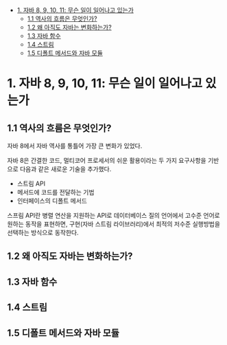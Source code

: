 - [1. 자바 8, 9, 10, 11: 무슨 일이 일어나고 있는가](#1-자바-8-9-10-11-무슨-일이-일어나고-있는가)
  - [1.1 역사의 흐름은 무엇인가?](#11-역사의-흐름은-무엇인가)
  - [1.2 왜 아직도 자바는 변화하는가?](#12-왜-아직도-자바는-변화하는가)
  - [1.3 자바 함수](#13-자바-함수)
  - [1.4 스트림](#14-스트림)
  - [1.5 디폴트 메서드와 자바 모듈](#15-디폴트-메서드와-자바-모듈)

# 1. 자바 8, 9, 10, 11: 무슨 일이 일어나고 있는가

## 1.1 역사의 흐름은 무엇인가?
자바 8에서 자바 역사를 통틀어 가장 큰 변화가 있었다.

자바 8은 간결한 코드, 멀티코어 프로세서의 쉬운 활용이라는 두 가지 요구사항을 기반으로 다음과 같은 새로운 기술을 추가했다.

- 스트림 API
- 메서드에 코드를 전달하는 기법
- 인터페이스의 디폴트 메서드

스프림 API란 병렬 연산을 지원하는 API로 데이터베이스 질의 언어에서 고수준 언어로 원하는 동작을 표현하면, 구현(자바 스트림 라이브러리)에서 최적의 저수준 실행방법을 선택하는 방식으로 동작한다.

## 1.2 왜 아직도 자바는 변화하는가?

## 1.3 자바 함수

## 1.4 스트림

## 1.5 디폴트 메서드와 자바 모듈
